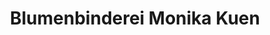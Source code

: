 ---
title: "Blumenbinderei Monika Kuen"
url: /kematen-in-tirol/blumenbinderei-monika-kuen/
shop: Blumen
---
